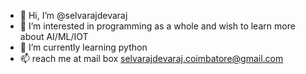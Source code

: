 - 👋 Hi, I’m @selvarajdevaraj
- 👀 I’m interested in programming as a whole and wish to learn more about AI/ML/IOT
- 🌱 I’m currently learning python
- 📫 reach me at mail box selvarajdevaraj.coimbatore@gmail.com

<!---
selvarajdevaraj/selvarajdevaraj is a ✨ special ✨ repository because its `README.md` (this file) appears on your GitHub profile.
You can click the Preview link to take a look at your changes.
--->
